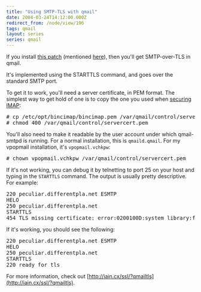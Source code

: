 ```yaml
---
title: "Using SMTP-TLS with qmail"
date: 2004-03-24T14:12:00.000Z
redirect_from: /node/view/196
tags: qmail
layout: series
series: qmail
---
```

If you install [this patch](http://shupp.org/patches/netqmail-1.05-tls-smtpauth-20040207.patch) (mentioned [here](/node/view/167)), then you'll get SMTP-over-TLS in qmail.

It's implemented using the STARTTLS command, and goes over the standard SMTP port.

To get it to work, you'll need a server certificate, in PEM format. The simplest way to get hold of one is to copy the one you used when [securing IMAP](/node/view/190):

<pre># cp /etc/opt/bincimap/bincimap.pem /var/qmail/control/servercert.pem
# chmod 400 /var/qmail/control/servercert.pem</pre>

You'll also need to make it readable by the user account under which qmail-smtpd is running. For a normal installation, this is `qmaild.qmail`. For my vpopmail installation, it's `vpopmail.vchkpw`:

<pre># chown vpopmail.vchkpw /var/qmail/control/servercert.pem</pre>

If it's not working, you can debug it by telnetting to port 25 on your host and typing in the `STARTTLS` command. The output is usually pretty descriptive. For example:

<pre>220 peculiar.differentpla.net ESMTP
HELO
250 peculiar.differentpla.net
STARTTLS
454 TLS missing certificate: error:0200100D:system library:fopen:Permission denied (#4.3.0)</pre>

If it's working, you should see the following:

<pre>220 peculiar.differentpla.net ESMTP
HELO
250 peculiar.differentpla.net
STARTTLS
220 ready for tls</pre>

For more information, check out [http://iain.cx/ssl/?qmailtls](http://iain.cx/ssl/?qmailtls).
